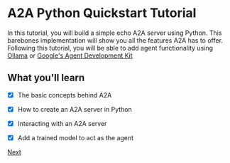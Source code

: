 # A2A Python Quickstart Tutorial

In this tutorial, you will build a simple echo A2A server using Python. This barebones implementation will show you all the features A2A has to offer. Following this tutorial, you will be able to add agent functionality using [Ollama](/tutorials/python/10_ollama.md) or [Google's Agent Development Kit](https://github.com/google/A2A/tree/main/samples/python/agents/google_adk)


## What you'll learn <!-- {docsify-ignore} -->
- [x] The basic concepts behind A2A
- [x] How to create an A2A server in Python
- [x] Interacting with an A2A server
- [x] Add a trained model to act as the agent


<div class="bottom-buttons" style="flex flex-row">
  <span class=""></span>
  <a href="tutorials/python/2_setup.md" class="next-button">Next</a>
</div>

